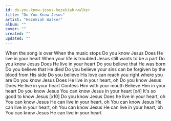 ```yaml
---
id: do-you-know-jesus-hezekiah-walker
title: "Do You Know Jesus"
artist: "Hezekiah Walker"
album: ""
cover: ""
created: ""
updated: ""
---
```


When the song is over
When the music stops
Do you know Jesus
Does He live in your heart
When your life is troubled
Jesus still wants to be a part
Do you know Jesus
Does He live in your heart
Do you believe that He was born
Do you believe that He died
Do you believe your sins can be forgiven by the blood from His side
Do you believe His love can reach you right where you are
Do you know Jesus
Does He live in your heart, oh
Do you know Jesus
Does He live in your heart
Confess Him with your mouth
Believe Him in your heart
Do you know Jesus
You can know Jesus in your heart [x4]
It's so good to know Jesus [x10]
Do you know Jesus
Does he live in your heart, oh
You can know Jesus
He can live in your heart, oh
You can know Jesus
He can live in your heart, oh
You can know Jesus
He can live in your heart, oh
You can know Jesus
He can live in your heart